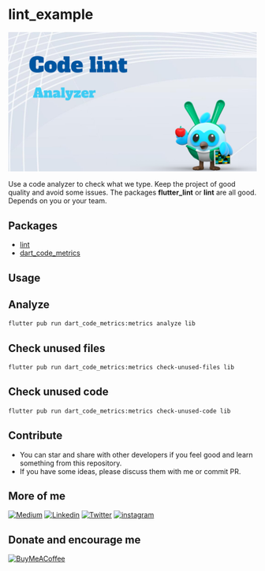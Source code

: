 # lint_example
<img src="cover.png">

Use a code analyzer to check what we type. Keep the project of good quality and avoid some issues. The packages <b>flutter_lint</b> or <b>lint</b> are all good. Depends on you or your team.

## Packages

- [lint](https://pub.dev/packages/lint)
- [dart_code_metrics](https://pub.dev/packages/dart_code_metrics)

## Usage
## Analyze

```bash
flutter pub run dart_code_metrics:metrics analyze lib
```

## Check unused files

```bash
flutter pub run dart_code_metrics:metrics check-unused-files lib
```

## Check unused code

```bash
flutter pub run dart_code_metrics:metrics check-unused-code lib
```

## Contribute
- You can star and share with other developers if you feel good and learn something from this repository.
- If you have some ideas, please discuss them with me or commit PR.

## More of me
[![Medium](https://img.shields.io/badge/medium-fff?style=for-the-badge&logo=medium&logoColor=black)](https://yiichenhi.medium.com)
[![Linkedin](https://img.shields.io/badge/LinkedIn-0077B5?style=for-the-badge&logo=linkedin&logoColor=white)](https://www.linkedin.com/in/yiichenhi/) 
[![Twitter](https://img.shields.io/badge/Twitter-1DA1F2?style=for-the-badge&logo=twitter&logoColor=white)](https://twitter.com/yiichenhi)
[![instagram](https://img.shields.io/badge/instagram-C6317F?style=for-the-badge&logo=instagram&logoColor=white)](http://instagram.com/flutterluvr.yii/)

## Donate and encourage me
[![BuyMeACoffee][buy_me_a_coffee_badge]][buy_me_a_coffee]

<!-- Links -->
[buy_me_a_coffee]: https://www.buymeacoffee.com/yiichenhi
[buy_me_a_coffee_badge]: https://img.buymeacoffee.com/button-api/?text=Sponsor&emoji=&slug=yiichenhi&button_colour=FFDD00&font_colour=000000&font_family=Cookie&outline_colour=000000&coffee_colour=ffffff&size=64
